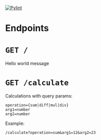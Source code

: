 [![Pylint](https://github.com/plpabla/agh_ai_flask_demo/actions/workflows/pylint.yml/badge.svg?branch=master)](https://github.com/plpabla/agh_ai_flask_demo/actions/workflows/pylint.yml)

# Endpoints

# `GET /`

Hello world message

# `GET /calculate`

Calculations with query params:

    operation={sum|diff|mul|div}
    arg1=number
    arg2=number

Example:

    /calculate?operation=sum&arg1=12&arg2=23

